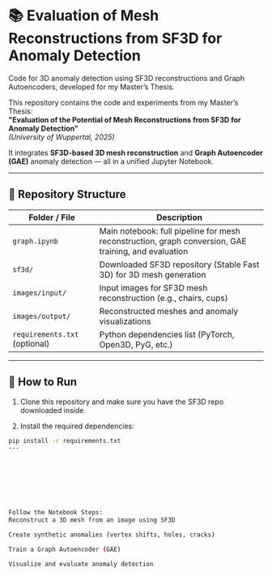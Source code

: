 # 📚 Evaluation of Mesh Reconstructions from SF3D for Anomaly Detection

Code for 3D anomaly detection using SF3D reconstructions and Graph Autoencoders, developed for my Master’s Thesis.

This repository contains the code and experiments from my Master’s Thesis:  
**"Evaluation of the Potential of Mesh Reconstructions from SF3D for Anomaly Detection"**  
*(University of Wuppertal, 2025)*

It integrates **SF3D-based 3D mesh reconstruction** and **Graph Autoencoder (GAE)** anomaly detection — all in a unified Jupyter Notebook.

---

## 📂 Repository Structure

| Folder / File            | Description |
|---------------------------|-------------|
| `graph.ipynb`             | Main notebook: full pipeline for mesh reconstruction, graph conversion, GAE training, and evaluation |
| `sf3d/`                   | Downloaded SF3D repository (Stable Fast 3D) for 3D mesh generation |
| `images/input/`           | Input images for SF3D mesh reconstruction (e.g., chairs, cups) |
| `images/output/`          | Reconstructed meshes and anomaly visualizations |
| `requirements.txt` (optional) | Python dependencies list (PyTorch, Open3D, PyG, etc.) |

---

## 🚀 How to Run

1. Clone this repository and make sure you have the SF3D repo downloaded inside.

3. Install the required dependencies:

```bash
pip install -r requirements.txt
---








Follow the Notebook Steps:
Reconstruct a 3D mesh from an image using SF3D

Create synthetic anomalies (vertex shifts, holes, cracks)

Train a Graph Autoencoder (GAE)

Visualize and evaluate anomaly detection


